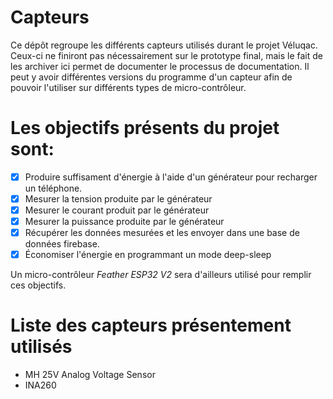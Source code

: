 # Capteurs
Ce dépôt regroupe les différents capteurs utilisés durant le projet Véluqac.
Ceux-ci ne finiront pas nécessairement sur le prototype final, mais le fait de les archiver ici permet de documenter le processus de documentation.
Il peut y avoir différentes versions du programme d'un capteur afin de pouvoir l'utiliser sur différents types de micro-contrôleur.

# Les objectifs présents du projet sont:
  - [x] Produire suffisament d'énergie à l'aide d'un générateur pour recharger un téléphone.
  - [x] Mesurer la tension produite par le générateur
  - [x] Mesurer le courant produit par le générateur
  - [x] Mesurer la puissance produite par le générateur
  - [x] Récupérer les données mesurées et les envoyer dans une base de données firebase.
  - [x] Économiser l'énergie en programmant un mode deep-sleep  
        
Un micro-contrôleur *Feather ESP32 V2* sera d'ailleurs utilisé pour remplir ces objectifs.

# Liste des capteurs présentement utilisés
  - MH 25V Analog Voltage Sensor
  - INA260

